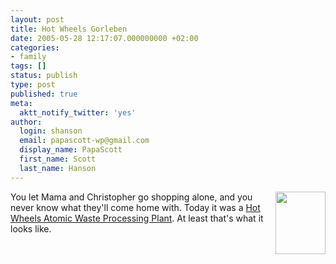 ```yaml
---
layout: post
title: Hot Wheels Gorleben
date: 2005-05-28 12:17:07.000000000 +02:00
categories:
- family
tags: []
status: publish
type: post
published: true
meta:
  aktt_notify_twitter: 'yes'
author:
  login: shanson
  email: papascott-wp@gmail.com
  display_name: PapaScott
  first_name: Scott
  last_name: Hanson
---
```

<p><a href="/wordpress/wp-content/uploads/2005/05/nitroxmine.jpg" onclick="window.open('https://www.papascott.de/fotos/nitroxmine.jpg','popup','width=242,height=300,scrollbars=no,resizable=no,toolbar=no,directories=no,location=no,menubar=no,status=no,left=0,top=0'); return false"><img src="https://res.cloudinary.com/papascott/image/upload/wordpress/wp-content/uploads/2005/05/nitroxmine-thumb.jpg" width="80" height="100" align="right" border="0" /></a> You let Mama and Christopher go shopping alone, and you never know what they'll come home with. Today it was a <a href="http://www.toymania.com.br/site/prod-detail.cfm?Idprod=110H6288&blankparam=this&IDMarca=HWH&forcarmenu=format-menumarcas" title="Toymania Brinquedos - Hot Wheels Mini Nitrox Mine - Mattel">Hot Wheels Atomic Waste Processing Plant</a>. At least that's what it looks like.</p>
